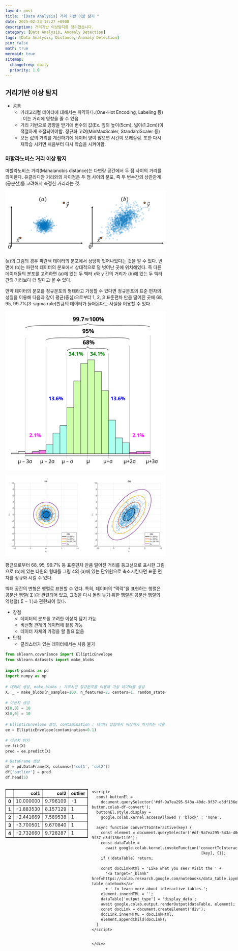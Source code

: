 ```yaml
---
layout: post
title: "[Data Analysis] 거리 기반 이상 탐지 "
date: 2025-02-23 17:27 +0900
description: 거리기반 이상탐지를 정리했습니다.
category: [Data Analysis, Anomaly Detection]
tags: [Data Analysis, Distance, Anomaly Detection]
pin: false
math: true
mermaid: true
sitemap:
  changefreq: daily
  priority: 1.0
---
```


## 거리기반 이상 탐지

- 공통
    - 카테고리컬 데이터에 대해서는 취약하다.(One-Hot Encoding, Labeling 등) : 이는 거리에 영향을 줄 수 있음
    - 거리 기반으로 영향을 받기에 변수의 값(Ex. 잎의 높이(5cm), 넓이(1.2cm))이 적절하게 조절되어야함. 정규화 고려(MinMaxScaler, StandardScaler 등)
    - 모든 값의 거리를 계산하기에 데이터 양이 많으면 시간이 오래걸림. 또한 다시 재학습 시키면 처음부터 다시 학습을 시켜야함.

### 마할라노비스 거리 이상 탐지

마할라노비스 거리(Mahalanobis distance)는 다변량 공간에서 두 점 사이의 거리를 의미한다. 유클리디안 거리와의 차이점은 두 점 사이의 분포, 즉 두 변수간의 상관관계(공분산)를 고려해서 측정한 거리라는 것.


![diff_distance](/assets/img/data_analysis/anomaly_detection/distance/diff_distance.png)

(a)의 그림의 경우 파란색 데이터의 분포에서 상당히 벗어나있다는 것을 알 수 있다. 반면에 (b)는 파란색 데이터의 분포에서 상대적으로 덜 벗어난 곳에 위치해있다. 즉 다른 데이터들의 분포를 고려하면 (a)에 있는 두 벡터 x와 y 간의 거리가 (b)에 있는 두 벡터 간의 거리보다 더 멀다고 볼 수 있다.

만약 데이터의 분포를 정규분포의 형태라고 가정할 수 있다면 정규분포의 표준 편차의 성질을 이용해 다음과 같이 평균(중심)으로부터 1, 2, 3 표준편차 만큼 떨어진 곳에 68, 95, 99.7%(3-sigma rule)만큼의 데이터가 들어온다는 사실을 이용할 수 있다.

![3-sigma-rule](/assets/img/data_analysis/anomaly_detection/distance/3-sigma-rule.svg)

![rule-distance](/assets/img/data_analysis/anomaly_detection/distance/rule-distance.png)

 평균으로부터 68, 95, 99.7% 등 표준편차 만큼 떨어진 거리를 등고선으로 표시한 그림으로 (b)에 있는 타원의 형태를 그림 4의 (a)에 있는 단위원으로 축소시킨다면 표준 편차를 정규화 시킬 수 있다.


벡터 공간의 변형은 행렬로 표현할 수 있다. 특히, 데이터의 “맥락”을 표현하는 행렬은 공분산 행렬(
Σ
)과 관련되어 있고, 그것을 다시 돌려 놓기 위한 행렬은 공분산 행렬의 역행렬(
Σ
−
1
)과 관련되어 있다.





- 장점
    - 데이터의 분포를 고려한 이상치 탐기 가능
    - 비선형 관계의 데이터에 활용 가능
    - 데이터 자체의 가정을 할 필요 없음
- 단점
    - 클러스터가 있는 데이터에서는 사용 불가


```python
from sklearn.covariance import EllipticEnvelope
from sklearn.datasets import make_blobs

import pandas as pd
import numpy as np

# 데이터 생성, make_blobs : 가우시안 정규분포를 이용해 가상 데이터를 생성
X, _ = make_blobs(n_samples=100, n_features=2, centers=1, random_state=42)

# 이상치 생성
X[0,0] = 10
X[0,0] = 10

# EllipticEnvelope 설정, contamination : 데이터 집합에서 이상치가 차지하는 비율
ee = EllipticEnvelope(contamination=0.1)

# 이상치 탐지
ee.fit(X)
pred = ee.predict(X)
```


```python
# DataFrame 생성
df = pd.DataFrame(X, columns=['col1', 'col2'])
df['outlier'] = pred
df.head(5)
```





  <div id="df-9a7ea295-543a-40dc-9f37-e3df136e11f0" class="colab-df-container">
    <div>
<style scoped>
    .dataframe tbody tr th:only-of-type {
        vertical-align: middle;
    }

    .dataframe tbody tr th {
        vertical-align: top;
    }

    .dataframe thead th {
        text-align: right;
    }
</style>
<table border="1" class="dataframe">
  <thead>
    <tr style="text-align: right;">
      <th></th>
      <th>col1</th>
      <th>col2</th>
      <th>outlier</th>
    </tr>
  </thead>
  <tbody>
    <tr>
      <th>0</th>
      <td>10.000000</td>
      <td>9.796109</td>
      <td>-1</td>
    </tr>
    <tr>
      <th>1</th>
      <td>-1.883530</td>
      <td>8.157129</td>
      <td>1</td>
    </tr>
    <tr>
      <th>2</th>
      <td>-2.441669</td>
      <td>7.589538</td>
      <td>1</td>
    </tr>
    <tr>
      <th>3</th>
      <td>-3.700501</td>
      <td>9.670840</td>
      <td>1</td>
    </tr>
    <tr>
      <th>4</th>
      <td>-2.732660</td>
      <td>9.728287</td>
      <td>1</td>
    </tr>
  </tbody>
</table>
</div>
    <div class="colab-df-buttons">

  <div class="colab-df-container">
    <button class="colab-df-convert" onclick="convertToInteractive('df-9a7ea295-543a-40dc-9f37-e3df136e11f0')"
            title="Convert this dataframe to an interactive table."
            style="display:none;">

  <svg xmlns="http://www.w3.org/2000/svg" height="24px" viewBox="0 -960 960 960">
    <path d="M120-120v-720h720v720H120Zm60-500h600v-160H180v160Zm220 220h160v-160H400v160Zm0 220h160v-160H400v160ZM180-400h160v-160H180v160Zm440 0h160v-160H620v160ZM180-180h160v-160H180v160Zm440 0h160v-160H620v160Z"/>
  </svg>
    </button>

  <style>
    .colab-df-container {
      display:flex;
      gap: 12px;
    }

    .colab-df-convert {
      background-color: #E8F0FE;
      border: none;
      border-radius: 50%;
      cursor: pointer;
      display: none;
      fill: #1967D2;
      height: 32px;
      padding: 0 0 0 0;
      width: 32px;
    }

    .colab-df-convert:hover {
      background-color: #E2EBFA;
      box-shadow: 0px 1px 2px rgba(60, 64, 67, 0.3), 0px 1px 3px 1px rgba(60, 64, 67, 0.15);
      fill: #174EA6;
    }

    .colab-df-buttons div {
      margin-bottom: 4px;
    }

    [theme=dark] .colab-df-convert {
      background-color: #3B4455;
      fill: #D2E3FC;
    }

    [theme=dark] .colab-df-convert:hover {
      background-color: #434B5C;
      box-shadow: 0px 1px 3px 1px rgba(0, 0, 0, 0.15);
      filter: drop-shadow(0px 1px 2px rgba(0, 0, 0, 0.3));
      fill: #FFFFFF;
    }
  </style>

    <script>
      const buttonEl =
        document.querySelector('#df-9a7ea295-543a-40dc-9f37-e3df136e11f0 button.colab-df-convert');
      buttonEl.style.display =
        google.colab.kernel.accessAllowed ? 'block' : 'none';

      async function convertToInteractive(key) {
        const element = document.querySelector('#df-9a7ea295-543a-40dc-9f37-e3df136e11f0');
        const dataTable =
          await google.colab.kernel.invokeFunction('convertToInteractive',
                                                    [key], {});
        if (!dataTable) return;

        const docLinkHtml = 'Like what you see? Visit the ' +
          '<a target="_blank" href=https://colab.research.google.com/notebooks/data_table.ipynb>data table notebook</a>'
          + ' to learn more about interactive tables.';
        element.innerHTML = '';
        dataTable['output_type'] = 'display_data';
        await google.colab.output.renderOutput(dataTable, element);
        const docLink = document.createElement('div');
        docLink.innerHTML = docLinkHtml;
        element.appendChild(docLink);
      }
    </script>
  </div>


<div id="df-bec1fc21-6e26-4170-ae2c-01d95469f6fe">
  <button class="colab-df-quickchart" onclick="quickchart('df-bec1fc21-6e26-4170-ae2c-01d95469f6fe')"
            title="Suggest charts"
            style="display:none;">

<svg xmlns="http://www.w3.org/2000/svg" height="24px"viewBox="0 0 24 24"
     width="24px">
    <g>
        <path d="M19 3H5c-1.1 0-2 .9-2 2v14c0 1.1.9 2 2 2h14c1.1 0 2-.9 2-2V5c0-1.1-.9-2-2-2zM9 17H7v-7h2v7zm4 0h-2V7h2v10zm4 0h-2v-4h2v4z"/>
    </g>
</svg>
  </button>

<style>
  .colab-df-quickchart {
      --bg-color: #E8F0FE;
      --fill-color: #1967D2;
      --hover-bg-color: #E2EBFA;
      --hover-fill-color: #174EA6;
      --disabled-fill-color: #AAA;
      --disabled-bg-color: #DDD;
  }

  [theme=dark] .colab-df-quickchart {
      --bg-color: #3B4455;
      --fill-color: #D2E3FC;
      --hover-bg-color: #434B5C;
      --hover-fill-color: #FFFFFF;
      --disabled-bg-color: #3B4455;
      --disabled-fill-color: #666;
  }

  .colab-df-quickchart {
    background-color: var(--bg-color);
    border: none;
    border-radius: 50%;
    cursor: pointer;
    display: none;
    fill: var(--fill-color);
    height: 32px;
    padding: 0;
    width: 32px;
  }

  .colab-df-quickchart:hover {
    background-color: var(--hover-bg-color);
    box-shadow: 0 1px 2px rgba(60, 64, 67, 0.3), 0 1px 3px 1px rgba(60, 64, 67, 0.15);
    fill: var(--button-hover-fill-color);
  }

  .colab-df-quickchart-complete:disabled,
  .colab-df-quickchart-complete:disabled:hover {
    background-color: var(--disabled-bg-color);
    fill: var(--disabled-fill-color);
    box-shadow: none;
  }

  .colab-df-spinner {
    border: 2px solid var(--fill-color);
    border-color: transparent;
    border-bottom-color: var(--fill-color);
    animation:
      spin 1s steps(1) infinite;
  }

  @keyframes spin {
    0% {
      border-color: transparent;
      border-bottom-color: var(--fill-color);
      border-left-color: var(--fill-color);
    }
    20% {
      border-color: transparent;
      border-left-color: var(--fill-color);
      border-top-color: var(--fill-color);
    }
    30% {
      border-color: transparent;
      border-left-color: var(--fill-color);
      border-top-color: var(--fill-color);
      border-right-color: var(--fill-color);
    }
    40% {
      border-color: transparent;
      border-right-color: var(--fill-color);
      border-top-color: var(--fill-color);
    }
    60% {
      border-color: transparent;
      border-right-color: var(--fill-color);
    }
    80% {
      border-color: transparent;
      border-right-color: var(--fill-color);
      border-bottom-color: var(--fill-color);
    }
    90% {
      border-color: transparent;
      border-bottom-color: var(--fill-color);
    }
  }
</style>

  <script>
    async function quickchart(key) {
      const quickchartButtonEl =
        document.querySelector('#' + key + ' button');
      quickchartButtonEl.disabled = true;  // To prevent multiple clicks.
      quickchartButtonEl.classList.add('colab-df-spinner');
      try {
        const charts = await google.colab.kernel.invokeFunction(
            'suggestCharts', [key], {});
      } catch (error) {
        console.error('Error during call to suggestCharts:', error);
      }
      quickchartButtonEl.classList.remove('colab-df-spinner');
      quickchartButtonEl.classList.add('colab-df-quickchart-complete');
    }
    (() => {
      let quickchartButtonEl =
        document.querySelector('#df-bec1fc21-6e26-4170-ae2c-01d95469f6fe button');
      quickchartButtonEl.style.display =
        google.colab.kernel.accessAllowed ? 'block' : 'none';
    })();
  </script>
</div>

    </div>
  </div>





```python
import matplotlib.pyplot as plt
import seaborn as sns
%matplotlib inline

sns.scatterplot(x='col1', y='col2', hue='outlier', data=df);
```


    
![png](/assets/img/data_analysis/anomaly_detection/distance/mahalanobis_distance.png)
    


## K-Mean 이상 탐지

데이터를 여러 개의 클러스터로 나누고, 각 클러스터 중심에서의 거리를 기반으로 이상치를 탐지. 클러스터에 속하지 않거나 클러스터 중심에서 멀리 떨어진 데이터 포인트를 이상치로 간주.

1. K개의 임의의 중심점(centroid)을 배치한다.

2. 각 데이터들을 가장 가까운 중심점으로 할당한다. (일종의 군집을 형성한다.)

3. 군집으로 지정된 데이터들을 기반으로 해당 군집의 중심점을 업데이트한다.

4. 2번, 3번 단계를 수렴이 될 때까지, 즉 더이상 중심점이 업데이트 되지 않을 때까지 반복한다.



- 장점
    - 비지도학습 방법에 속한다.
    - 특정 변수에 대한 역할 정의가 필요 없음
    - 포인트와 그룹간의 거리계산만을 하기 떄문에 적은 계산량을 사용함(속도 빠름)
- 단점
    - 여러번 실행해야함
    - 노이즈와 아웃라이어에 매우 민감하게 반응함. 아웃라이어 떄문에 중심점이 이동할 수 있음(주의 필요)
    - 랜덤하게 정해지는 초기 중심정으로 인해 매번 결과가 달라질 수 있다.


```python
from sklearn.cluster import KMeans

# K-Mean 설정, n_clusters : 형성할 클러스터의 수, n_init : K-Means 알고리즘을 실행할 횟수
kmeans = KMeans(n_clusters=2, random_state=42, n_init="auto")

kmeans.fit(X)
pred = kmeans.predict(X)
```


```python
# DataFrame 생성
df = pd.DataFrame(X, columns=['col1', 'col2'])
df['outlier'] = pred
df.head(5)
```





  <div id="df-6718cd7f-72e1-4294-8e5d-3215e61edd17" class="colab-df-container">
    <div>
<style scoped>
    .dataframe tbody tr th:only-of-type {
        vertical-align: middle;
    }

    .dataframe tbody tr th {
        vertical-align: top;
    }

    .dataframe thead th {
        text-align: right;
    }
</style>
<table border="1" class="dataframe">
  <thead>
    <tr style="text-align: right;">
      <th></th>
      <th>col1</th>
      <th>col2</th>
      <th>outlier</th>
    </tr>
  </thead>
  <tbody>
    <tr>
      <th>0</th>
      <td>10.000000</td>
      <td>9.796109</td>
      <td>1</td>
    </tr>
    <tr>
      <th>1</th>
      <td>-1.883530</td>
      <td>8.157129</td>
      <td>0</td>
    </tr>
    <tr>
      <th>2</th>
      <td>-2.441669</td>
      <td>7.589538</td>
      <td>0</td>
    </tr>
    <tr>
      <th>3</th>
      <td>-3.700501</td>
      <td>9.670840</td>
      <td>0</td>
    </tr>
    <tr>
      <th>4</th>
      <td>-2.732660</td>
      <td>9.728287</td>
      <td>0</td>
    </tr>
  </tbody>
</table>
</div>
    <div class="colab-df-buttons">

  <div class="colab-df-container">
    <button class="colab-df-convert" onclick="convertToInteractive('df-6718cd7f-72e1-4294-8e5d-3215e61edd17')"
            title="Convert this dataframe to an interactive table."
            style="display:none;">

  <svg xmlns="http://www.w3.org/2000/svg" height="24px" viewBox="0 -960 960 960">
    <path d="M120-120v-720h720v720H120Zm60-500h600v-160H180v160Zm220 220h160v-160H400v160Zm0 220h160v-160H400v160ZM180-400h160v-160H180v160Zm440 0h160v-160H620v160ZM180-180h160v-160H180v160Zm440 0h160v-160H620v160Z"/>
  </svg>
    </button>

  <style>
    .colab-df-container {
      display:flex;
      gap: 12px;
    }

    .colab-df-convert {
      background-color: #E8F0FE;
      border: none;
      border-radius: 50%;
      cursor: pointer;
      display: none;
      fill: #1967D2;
      height: 32px;
      padding: 0 0 0 0;
      width: 32px;
    }

    .colab-df-convert:hover {
      background-color: #E2EBFA;
      box-shadow: 0px 1px 2px rgba(60, 64, 67, 0.3), 0px 1px 3px 1px rgba(60, 64, 67, 0.15);
      fill: #174EA6;
    }

    .colab-df-buttons div {
      margin-bottom: 4px;
    }

    [theme=dark] .colab-df-convert {
      background-color: #3B4455;
      fill: #D2E3FC;
    }

    [theme=dark] .colab-df-convert:hover {
      background-color: #434B5C;
      box-shadow: 0px 1px 3px 1px rgba(0, 0, 0, 0.15);
      filter: drop-shadow(0px 1px 2px rgba(0, 0, 0, 0.3));
      fill: #FFFFFF;
    }
  </style>

    <script>
      const buttonEl =
        document.querySelector('#df-6718cd7f-72e1-4294-8e5d-3215e61edd17 button.colab-df-convert');
      buttonEl.style.display =
        google.colab.kernel.accessAllowed ? 'block' : 'none';

      async function convertToInteractive(key) {
        const element = document.querySelector('#df-6718cd7f-72e1-4294-8e5d-3215e61edd17');
        const dataTable =
          await google.colab.kernel.invokeFunction('convertToInteractive',
                                                    [key], {});
        if (!dataTable) return;

        const docLinkHtml = 'Like what you see? Visit the ' +
          '<a target="_blank" href=https://colab.research.google.com/notebooks/data_table.ipynb>data table notebook</a>'
          + ' to learn more about interactive tables.';
        element.innerHTML = '';
        dataTable['output_type'] = 'display_data';
        await google.colab.output.renderOutput(dataTable, element);
        const docLink = document.createElement('div');
        docLink.innerHTML = docLinkHtml;
        element.appendChild(docLink);
      }
    </script>
  </div>


<div id="df-f747e011-492a-4a28-ac27-8738b22b5c03">
  <button class="colab-df-quickchart" onclick="quickchart('df-f747e011-492a-4a28-ac27-8738b22b5c03')"
            title="Suggest charts"
            style="display:none;">

<svg xmlns="http://www.w3.org/2000/svg" height="24px"viewBox="0 0 24 24"
     width="24px">
    <g>
        <path d="M19 3H5c-1.1 0-2 .9-2 2v14c0 1.1.9 2 2 2h14c1.1 0 2-.9 2-2V5c0-1.1-.9-2-2-2zM9 17H7v-7h2v7zm4 0h-2V7h2v10zm4 0h-2v-4h2v4z"/>
    </g>
</svg>
  </button>

<style>
  .colab-df-quickchart {
      --bg-color: #E8F0FE;
      --fill-color: #1967D2;
      --hover-bg-color: #E2EBFA;
      --hover-fill-color: #174EA6;
      --disabled-fill-color: #AAA;
      --disabled-bg-color: #DDD;
  }

  [theme=dark] .colab-df-quickchart {
      --bg-color: #3B4455;
      --fill-color: #D2E3FC;
      --hover-bg-color: #434B5C;
      --hover-fill-color: #FFFFFF;
      --disabled-bg-color: #3B4455;
      --disabled-fill-color: #666;
  }

  .colab-df-quickchart {
    background-color: var(--bg-color);
    border: none;
    border-radius: 50%;
    cursor: pointer;
    display: none;
    fill: var(--fill-color);
    height: 32px;
    padding: 0;
    width: 32px;
  }

  .colab-df-quickchart:hover {
    background-color: var(--hover-bg-color);
    box-shadow: 0 1px 2px rgba(60, 64, 67, 0.3), 0 1px 3px 1px rgba(60, 64, 67, 0.15);
    fill: var(--button-hover-fill-color);
  }

  .colab-df-quickchart-complete:disabled,
  .colab-df-quickchart-complete:disabled:hover {
    background-color: var(--disabled-bg-color);
    fill: var(--disabled-fill-color);
    box-shadow: none;
  }

  .colab-df-spinner {
    border: 2px solid var(--fill-color);
    border-color: transparent;
    border-bottom-color: var(--fill-color);
    animation:
      spin 1s steps(1) infinite;
  }

  @keyframes spin {
    0% {
      border-color: transparent;
      border-bottom-color: var(--fill-color);
      border-left-color: var(--fill-color);
    }
    20% {
      border-color: transparent;
      border-left-color: var(--fill-color);
      border-top-color: var(--fill-color);
    }
    30% {
      border-color: transparent;
      border-left-color: var(--fill-color);
      border-top-color: var(--fill-color);
      border-right-color: var(--fill-color);
    }
    40% {
      border-color: transparent;
      border-right-color: var(--fill-color);
      border-top-color: var(--fill-color);
    }
    60% {
      border-color: transparent;
      border-right-color: var(--fill-color);
    }
    80% {
      border-color: transparent;
      border-right-color: var(--fill-color);
      border-bottom-color: var(--fill-color);
    }
    90% {
      border-color: transparent;
      border-bottom-color: var(--fill-color);
    }
  }
</style>

  <script>
    async function quickchart(key) {
      const quickchartButtonEl =
        document.querySelector('#' + key + ' button');
      quickchartButtonEl.disabled = true;  // To prevent multiple clicks.
      quickchartButtonEl.classList.add('colab-df-spinner');
      try {
        const charts = await google.colab.kernel.invokeFunction(
            'suggestCharts', [key], {});
      } catch (error) {
        console.error('Error during call to suggestCharts:', error);
      }
      quickchartButtonEl.classList.remove('colab-df-spinner');
      quickchartButtonEl.classList.add('colab-df-quickchart-complete');
    }
    (() => {
      let quickchartButtonEl =
        document.querySelector('#df-f747e011-492a-4a28-ac27-8738b22b5c03 button');
      quickchartButtonEl.style.display =
        google.colab.kernel.accessAllowed ? 'block' : 'none';
    })();
  </script>
</div>

    </div>
  </div>





```python
import matplotlib.pyplot as plt
import seaborn as sns
%matplotlib inline

sns.scatterplot(x='col1', y='col2', hue='outlier', data=df);
```


    
![png](/assets/img/data_analysis/anomaly_detection/distance/k-mean-plot.png)
    


## KNN 이상 탐지

알고리즘은 각 데이터 포인트에 대해 가장 가까운 K개의 이웃을 찾고, 이 이웃들 간의 거리 정보를 기반으로 해당 데이터 포인트의 특성을 판단하는 지도 학습 알고리즘

1. 새로운 데이터 포인트에서 가장 가까운 K개를 선택한다.
2. K개의 이웃 중 가장 많은 label을 새로운 데이터 포인트로 예측한다.

- 장점
    - 기존 분류 체계 값을 모두 검사하여 비교하므로 높은 정확도
    - 기존 데이터를 기반으로 하기 때문에 데이터에 대한 가정이 없음
    - 이해하고 구현하기 쉬움.
- 단점
    - 특징과 클래스간 관계를 이해하는데 제한적


```python
from pyod.utils.example import visualize
from pyod.utils.data import evaluate_print
from pyod.utils.data import generate_data
from pyod.models.knn import KNN
```


```python
contamination = 0.1  # 이상치 비율
n_train = 200  # training 데이터 갯수
n_test = 100  # testing 데이터 갯수

# 데이터 생성
X_train, X_test, y_train, y_test = \
    generate_data(n_train=n_train,
                  n_test=n_test,
                  n_features=2,
                  contamination=contamination,
                  random_state=42)

X_test.shape, y_test.shape
```




    ((100, 2), (100,))




```python
clf_name = 'KNN'
clf = KNN()
clf.fit(X_train)
```




    KNN(algorithm='auto', contamination=0.1, leaf_size=30, method='largest',
      metric='minkowski', metric_params=None, n_jobs=1, n_neighbors=5, p=2,
      radius=1.0)




```python
y_train_pred = clf.labels_
y_train_scores = clf.decision_scores_

y_test_pred = clf.predict(X_test)
y_test_scores = clf.decision_function(X_test)

print("On Training Data:")
evaluate_print(clf_name, y_train, y_train_scores)

print("\nOn Test Data:")
evaluate_print(clf_name, y_test, y_test_scores)
```

    On Training Data:
    KNN ROC:0.9992, precision @ rank n:0.95
    
    On Test Data:
    KNN ROC:1.0, precision @ rank n:1.0
    


```python
visualize(clf_name, X_train, y_train, X_test, y_test, y_train_pred,
          y_test_pred, show_figure=True, save_figure=True)
```


    
![png](/assets/img/data_analysis/anomaly_detection/distance/knn-plot.png)
    


### K-Mean와 KNN의 차이점
K-Means: 데이터를 클러스터로 그룹화하여 각 클러스터 내의 밀집도를 기반으로 이상치를 탐지합니다. 주로 군집화를 통해 데이터의 구조를 파악하고 이상치를 탐지합니다.

- 사용 방식: 데이터 전체를 클러스터로 그룹화하고 클러스터 중심에서의 거리를 기반으로 이상치를 판단합니다.

    - 군집화 여부: 명확한 클러스터를 형성하여 클러스터 내의 거리를 평가합니다.

KNN: 각 데이터 포인트의 이웃과의 거리를 기반으로 밀도를 평가하여 이상치를 탐지합니다. 주로 개별 데이터 포인트의 밀도를 평가하여 이상치를 탐지합니다.

- 사용 방식: 각 데이터 포인트의 이웃과의 거리를 계산하여 밀도를 평가하고, 밀도가 낮은 포인트를 이상치로 판단합니다.

    - 군집화 여부: 클러스터를 형성하지 않고, 각 데이터 포인트의 이웃과의 거리를 직접 평가합니다.

## LOF 이상 탐지

LOF(Local Outlier Factor)알고리즘은 주어진 데이터 포인트의 이웃에 대한 로컬 밀도 편차를 계산하는 비지도 이상치 감지 알고리즘

주변 데이터 포인트들의 밀도를 비교하여 상대적으로 밀도가 낮은 점들을 이상값(outlier)으로 판단

1. 각 데이터 k개의 가장 가까운 이웃(k-nearest neighbors, k-NN) 을 찾는다.
2. 특정 점
𝑜
o가 다른 점
𝑝
p로부터 얼마나 접근 가능한지를 측정한다.
    - Reachability Distance 계산
3. 특정 점
𝑝
p의 지역 밀도를 구한다.
    - Local Reachability Density (LRD) 계산
4. 특정 점
𝑝
p의 LOF 값은 주변 이웃들의 지역 밀도 대비
𝑝
p의 지역 밀도 비율로 정의
    - LOF 계산

- LOF 값이 **1에 가까우면 정상 데이터**  
- **1보다 크면 이상치 가능성 높음**  
- **LOF 값이 매우 크면 이상치(Outlier)로 판단**  

- 장점
  - 밀접한 클러스터에서 조금만 떨어져 있어도 이상치로 탐지
  - 비지도학습에서 사용 가능
- 단점
  - 차원 수가 증가할 수록 계산량 증가
  - 이상치 판단 기준 설정 어려움 (여러 클러스터가 존재한다면 민감하게 반응)
  
```python
import numpy as np
import matplotlib.pyplot as plt
from sklearn.neighbors import LocalOutlierFactor
from matplotlib.pyplot import figure
```


```python
np.random.seed(42)

# 데이터 생성
X_inliers = 0.3 * np.random.randn(100, 2)
X_inliers = np.r_[X_inliers + 2, 2*X_inliers - 2] #각각 2,2 혹은 -2,-2만큼 평행이동한거를 vstack. 즉 cluster 2개

X_outliers = np.random.uniform(low=-4, high=4, size=(20, 2))
X = np.r_[X_inliers, X_outliers]#-4,4에서 뽑은 outlier와 inlier를 vstack

n_outliers = len(X_outliers)
ground_truth = np.ones(len(X), dtype=int)
ground_truth[-n_outliers:] = -1
```


```python
clf = LocalOutlierFactor(n_neighbors=20, contamination=0.1)
y_pred = clf.fit_predict(X)
n_errors = (y_pred != ground_truth).sum()
X_scores = clf.negative_outlier_factor_
```


```python
plt.title("Local Outlier Factor (LOF)")
plt.scatter(X[:, 0], X[:, 1], color='b', s=3., label='Data points')

radius = (X_scores.max() - X_scores) / (X_scores.max() - X_scores.min()) #minmax scaling
plt.scatter(X[:, 0], X[:, 1], s=1000 * radius, edgecolors='r',
            facecolors='none', label='Outlier scores')
n=np.copy(X_scores)
n[n>-1.3]=np.nan
n=np.round(n,2)
for i, txt in enumerate(n):
    if np.isnan(txt):continue
    plt.annotate(txt, (X[i,0], X[i,1]))
legend = plt.legend(loc='upper left')
plt.show()
```


    
![png](/assets/img/data_analysis/anomaly_detection/distance/lof-plot.png)
    

&nbsp;

참고자료
  - [https://angeloyeo.github.io/2022/09/28/Mahalanobis_distance.html](https://angeloyeo.github.io/2022/09/28/Mahalanobis_distance.html)
  - [https://velog.io/@euisuk-chung/%EA%B5%B0%EC%A7%91%ED%99%94-%EA%B8%B0%EB%B0%98-%EC%9D%B4%EC%83%81%ED%83%90%EC%A7%80-%EC%95%8C%EA%B3%A0%EB%A6%AC%EC%A6%98-sbjqco5v](https://velog.io/@euisuk-chung/%EA%B5%B0%EC%A7%91%ED%99%94-%EA%B8%B0%EB%B0%98-%EC%9D%B4%EC%83%81%ED%83%90%EC%A7%80-%EC%95%8C%EA%B3%A0%EB%A6%AC%EC%A6%98-sbjqco5v)
  - [https://bommbom.tistory.com/entry/%ED%81%B4%EB%9F%AC%EC%8A%A4%ED%84%B0%EB%A7%81-K-means-%EB%8F%99%EC%9E%91-%EC%9B%90%EB%A6%AC-%EC%9E%A5%EB%8B%A8%EC%A0%90-%EB%AC%B8%EC%A0%9C%EC%A0%90](https://bommbom.tistory.com/entry/%ED%81%B4%EB%9F%AC%EC%8A%A4%ED%84%B0%EB%A7%81-K-means-%EB%8F%99%EC%9E%91-%EC%9B%90%EB%A6%AC-%EC%9E%A5%EB%8B%A8%EC%A0%90-%EB%AC%B8%EC%A0%9C%EC%A0%90)
  - [https://junpyopark.github.io/pyod/](https://junpyopark.github.io/pyod/)
  - [https://godongyoung.github.io/%EB%A8%B8%EC%8B%A0%EB%9F%AC%EB%8B%9D/2019/03/11/Local-Outlier-Factor(LOF).html](https://godongyoung.github.io/%EB%A8%B8%EC%8B%A0%EB%9F%AC%EB%8B%9D/2019/03/11/Local-Outlier-Factor(LOF).html)
  - [https://scikit-learn.org/stable/auto_examples/neighbors/plot_lof_outlier_detection.html](https://scikit-learn.org/stable/auto_examples/neighbors/plot_lof_outlier_detection.html)
